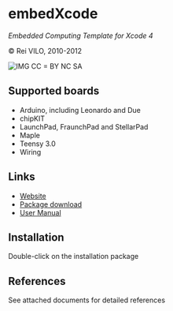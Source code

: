 # embedXcode
*Embedded Computing Template for Xcode 4*

© Rei VILO, 2010-2012

![IMG](http://i.creativecommons.org/l/by-nc-sa/3.0/nl/88x31.png) CC = BY NC SA 


## Supported boards 

* Arduino, including Leonardo and Due
* chipKIT
* LaunchPad, FraunchPad and StellarPad
* Maple
* Teensy 3.0
* Wiring


## Links

* [Website](http://embedXcode.weebly.com/)
* [Package download](http://embedXcode.weebly.com/download.html)
* [User Manual](http://embedXcode.weebly.com/tutorial.html)
    

## Installation

Double-click on the installation package


## References

See attached documents for detailed references

